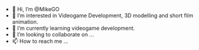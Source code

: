 - 👋 Hi, I’m @MikeGO
- 👀 I’m interested in Videogame Development, 3D modelling and short film animation.
- 🌱 I’m currently learning videogame development.
- 💞️ I’m looking to collaborate on ...
- 📫 How to reach me ...

<!---
Migui2611/Migui2611 is a ✨ special ✨ repository because its `README.md` (this file) appears on your GitHub profile.
You can click the Preview link to take a look at your changes.
--->
